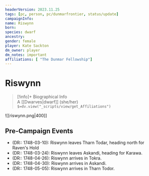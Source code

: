 ```yaml
---
headerVersion: 2023.11.25
tags: [pc, person, pc/dunmarfrontier, status/update]
campaignInfo:
name: Riswynn
born:
species: dwarf
ancestry:
gender: female
player: Kate Sackton
dm_owner: player
dm_notes: important
affiliations: [ "The Dunmar Fellowship"]
---
```

# Riswynn
>[!info]+ Biographical Info  
> A [[Dwarves|dwarf]] (she/her)  
> `$=dv.view("_scripts/view/get_Affiliations")`

![[riswynn.png|400]]

## Pre-Campaign Events
- (DR:: 1748-03-10): Riswynn leaves Tharn Todar, heading north for Raven's Hold
- (DR:: 1748-03-24): Riswynn leaves Askandi, heading for Karawa.
- (DR:: 1748-04-26): Riswynn arrives in Tokra.
- (DR:: 1748-04-30): Riswynn arrives in Askandi.
- (DR:: 1748-05-05): Riswynn arrives in Tharn Todor.